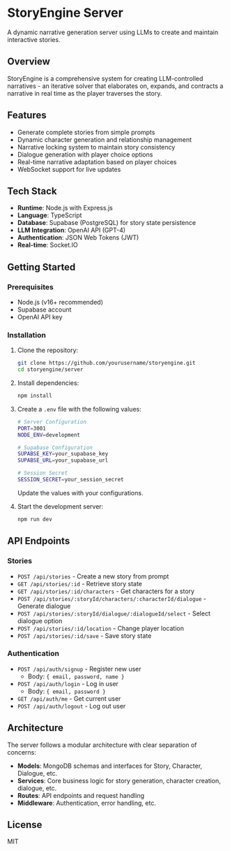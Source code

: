 # StoryEngine Server

A dynamic narrative generation server using LLMs to create and maintain interactive stories.

## Overview

StoryEngine is a comprehensive system for creating LLM-controlled narratives - an iterative solver that elaborates on, expands, and contracts a narrative in real time as the player traverses the story.

## Features

- Generate complete stories from simple prompts
- Dynamic character generation and relationship management
- Narrative locking system to maintain story consistency
- Dialogue generation with player choice options
- Real-time narrative adaptation based on player choices
- WebSocket support for live updates

## Tech Stack

- **Runtime**: Node.js with Express.js
- **Language**: TypeScript
- **Database**: Supabase (PostgreSQL) for story state persistence
- **LLM Integration**: OpenAI API (GPT-4)
- **Authentication**: JSON Web Tokens (JWT)
- **Real-time**: Socket.IO

## Getting Started

### Prerequisites

- Node.js (v16+ recommended)
- Supabase account
- OpenAI API key

### Installation

1. Clone the repository:
   ```bash
   git clone https://github.com/yourusername/storyengine.git
   cd storyengine/server
   ```

2. Install dependencies:
   ```bash
   npm install
   ```

3. Create a `.env` file with the following values:
   ```bash
   # Server Configuration
   PORT=3001
   NODE_ENV=development
   
   # Supabase Configuration
   SUPABSE_KEY=your_supabase_key
   SUPABSE_URL=your_supabase_url
   
   # Session Secret
   SESSION_SECRET=your_session_secret
   ```
   Update the values with your configurations.

4. Start the development server:
   ```bash
   npm run dev
   ```

## API Endpoints

### Stories

- `POST /api/stories` - Create a new story from prompt
- `GET /api/stories/:id` - Retrieve story state
- `GET /api/stories/:id/characters` - Get characters for a story
- `POST /api/stories/:storyId/characters/:characterId/dialogue` - Generate dialogue
- `POST /api/stories/:storyId/dialogue/:dialogueId/select` - Select dialogue option
- `POST /api/stories/:id/location` - Change player location
- `POST /api/stories/:id/save` - Save story state

### Authentication

- `POST /api/auth/signup` - Register new user
  - Body: `{ email, password, name }`
- `POST /api/auth/login` - Log in user
  - Body: `{ email, password }`
- `GET /api/auth/me` - Get current user
- `POST /api/auth/logout` - Log out user

## Architecture

The server follows a modular architecture with clear separation of concerns:

- **Models**: MongoDB schemas and interfaces for Story, Character, Dialogue, etc.
- **Services**: Core business logic for story generation, character creation, dialogue, etc.
- **Routes**: API endpoints and request handling
- **Middleware**: Authentication, error handling, etc.

## License

MIT